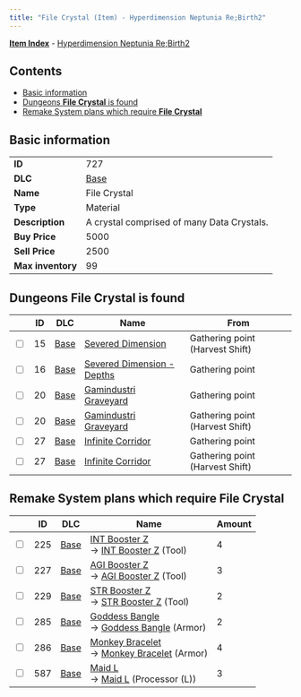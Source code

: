 ```yaml
---
title: "File Crystal (Item) - Hyperdimension Neptunia Re;Birth2"
---
```


[**Item Index**](/neptunia/rb2/item/index.html) - [Hyperdimension Neptunia Re;Birth2](/neptunia/rb2)

## Contents

- [Basic information](#basic-information)
- [Dungeons **File Crystal** is found](#dungeons-file-crystal-is-found)
- [Remake System plans which require **File Crystal**](#remake-system-plans-which-require-file-crystal)

## Basic information

|   |   |
| -- | -- |
| **ID** | 727 |
| **DLC** | [Base](/neptunia/rb2/dlc/0-base.html) |
| **Name** | File Crystal |
| **Type** | Material |
| **Description** | A crystal comprised of many Data Crystals. |
| **Buy Price** | 5000 |
| **Sell Price** | 2500 |
| **Max inventory** | 99 |

## Dungeons **File Crystal** is found

|    | ID | DLC | Name | From |
| -- | -- | --- | ---- | ---- |
| <input type="checkbox" id="rb2-dungeon-0-15" class="trackbox" /> | 15 | [Base](/neptunia/rb2/dlc/0-base.html) | [Severed Dimension](/neptunia/rb2/dungeon/0-15-severed-dimension.html) | Gathering point (Harvest Shift) |
| <input type="checkbox" id="rb2-dungeon-0-16" class="trackbox" /> | 16 | [Base](/neptunia/rb2/dlc/0-base.html) | [Severed Dimension - Depths](/neptunia/rb2/dungeon/0-16-severed-dimension-depths.html) | Gathering point |
| <input type="checkbox" id="rb2-dungeon-0-20" class="trackbox" /> | 20 | [Base](/neptunia/rb2/dlc/0-base.html) | [Gamindustri Graveyard](/neptunia/rb2/dungeon/0-20-gamindustri-graveyard.html) | Gathering point |
| <input type="checkbox" id="rb2-dungeon-0-20" class="trackbox" /> | 20 | [Base](/neptunia/rb2/dlc/0-base.html) | [Gamindustri Graveyard](/neptunia/rb2/dungeon/0-20-gamindustri-graveyard.html) | Gathering point (Harvest Shift) |
| <input type="checkbox" id="rb2-dungeon-0-27" class="trackbox" /> | 27 | [Base](/neptunia/rb2/dlc/0-base.html) | [Infinite Corridor](/neptunia/rb2/dungeon/0-27-infinite-corridor.html) | Gathering point |
| <input type="checkbox" id="rb2-dungeon-0-27" class="trackbox" /> | 27 | [Base](/neptunia/rb2/dlc/0-base.html) | [Infinite Corridor](/neptunia/rb2/dungeon/0-27-infinite-corridor.html) | Gathering point (Harvest Shift) |

## Remake System plans which require **File Crystal**

|    | ID | DLC | Name | Amount |
| -- | -- | --- | ---- | ------ |
| <input type="checkbox" id="rb2-remake-0-225" class="trackbox" /> | 225 | [Base](/neptunia/rb2/dlc/0-base.html) | [INT Booster Z](/neptunia/rb2/remake/0-225-int-booster-z.html)<br />→ [INT Booster Z](/neptunia/rb2/item/0-30-int-booster-z.html) (Tool) | 4 |
| <input type="checkbox" id="rb2-remake-0-227" class="trackbox" /> | 227 | [Base](/neptunia/rb2/dlc/0-base.html) | [AGI Booster Z](/neptunia/rb2/remake/0-227-agi-booster-z.html)<br />→ [AGI Booster Z](/neptunia/rb2/item/0-32-agi-booster-z.html) (Tool) | 3 |
| <input type="checkbox" id="rb2-remake-0-229" class="trackbox" /> | 229 | [Base](/neptunia/rb2/dlc/0-base.html) | [STR Booster Z](/neptunia/rb2/remake/0-229-str-booster-z.html)<br />→ [STR Booster Z](/neptunia/rb2/item/0-34-str-booster-z.html) (Tool) | 2 |
| <input type="checkbox" id="rb2-remake-0-285" class="trackbox" /> | 285 | [Base](/neptunia/rb2/dlc/0-base.html) | [Goddess Bangle](/neptunia/rb2/remake/0-285-goddess-bangle.html)<br />→ [Goddess Bangle](/neptunia/rb2/item/0-1643-goddess-bangle.html) (Armor) | 2 |
| <input type="checkbox" id="rb2-remake-0-286" class="trackbox" /> | 286 | [Base](/neptunia/rb2/dlc/0-base.html) | [Monkey Bracelet](/neptunia/rb2/remake/0-286-monkey-bracelet.html)<br />→ [Monkey Bracelet](/neptunia/rb2/item/0-1650-monkey-bracelet.html) (Armor) | 4 |
| <input type="checkbox" id="rb2-remake-0-587" class="trackbox" /> | 587 | [Base](/neptunia/rb2/dlc/0-base.html) | [Maid L](/neptunia/rb2/remake/0-587-maid-l.html)<br />→ [Maid L](/neptunia/rb2/item/0-3444-maid-l.html) (Processor (L)) | 3 |